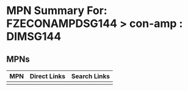 



# MPN Summary For: FZECONAMPDSG144 > con-amp : DIMSG144

## MPNs
  

|MPN|Direct Links|Search Links|
| :--- | :--- | :--- |
||||
